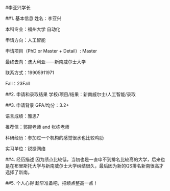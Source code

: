 #李亚兴学长

##1.	基本信息
姓名：李亚兴

本科专业：福州大学 自动化

申请方向：人工智能

申请项目（PhD or Master + Detail）: Master

最终去向：澳大利亚——新南威尔士大学

联系方式：19905911971

Fall：23Fall

##2.	申请和录取结果 
学校/项目/结果：新南威尔士/人工智能/录取

##3.	申请背景
GPA/均分：3.2+

语言成绩：雅思7

推荐信：郭昆老师 and 张栋老师

科研经历：参加过一个机构的感觉很水也比较鸡肋

实习单位：锐捷网络

##4.	经历描述
因为绩点比较低，当初也是一直申不到排名比较高的大学，后来也是在布里斯托大学与新南威尔士大学纠结很久，最后因为新的QS排名新南很高才选择了新南。

##5.	个人心得
趁早准备吧，把绩点整高一点！

